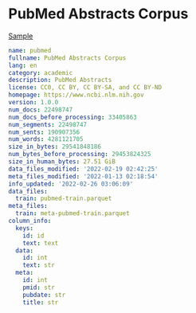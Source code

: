 # PubMed Abstracts Corpus
 
[Sample](../sample/pubmed.txt)
 
<!-- MARKDOWN-AUTO-DOCS:START (CODE:src=../../../ekorpkit/resources/corpora/pubmed.yaml) -->
<!-- The below code snippet is automatically added from ../../../ekorpkit/resources/corpora/pubmed.yaml -->
```yaml
name: pubmed
fullname: PubMed Abstracts Corpus
lang: en
category: academic
description: PubMed Abstracts
license: CC0, CC BY, CC BY-SA, and CC BY-ND
homepage: https://www.ncbi.nlm.nih.gov
version: 1.0.0
num_docs: 22498747
num_docs_before_processing: 33405863
num_segments: 22498747
num_sents: 190907356
num_words: 4281121705
size_in_bytes: 29541848186
num_bytes_before_processing: 29453824325
size_in_human_bytes: 27.51 GiB
data_files_modified: '2022-02-19 02:42:25'
meta_files_modified: '2022-01-13 02:18:54'
info_updated: '2022-02-26 03:06:09'
data_files:
  train: pubmed-train.parquet
meta_files:
  train: meta-pubmed-train.parquet
column_info:
  keys:
    id: id
    text: text
  data:
    id: int
    text: str
  meta:
    id: int
    pmid: str
    pubdate: str
    title: str
```
<!-- MARKDOWN-AUTO-DOCS:END -->
